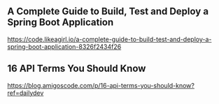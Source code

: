## A Complete Guide to Build, Test and Deploy a Spring Boot Application
https://code.likeagirl.io/a-complete-guide-to-build-test-and-deploy-a-spring-boot-application-8326f2434f26

## 16 API Terms You Should Know
https://blog.amigoscode.com/p/16-api-terms-you-should-know?ref=dailydev